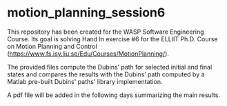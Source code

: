 # motion_planning_session6
This repository has been created for the WASP Software Engineering Course. Its goal is solving Hand In exercise #6 for the ELLIIT Ph.D. Course on Motion Planning and Control (https://www.fs.isy.liu.se/Edu/Courses/MotionPlanning/).

The provided files compute the Dubins’ path for selected initial and final states and compares the results with the Dubins’ path computed by a Matlab pre-built Dubins' paths' library implementation.

A pdf file will be added in the following days summarizing the main results.
